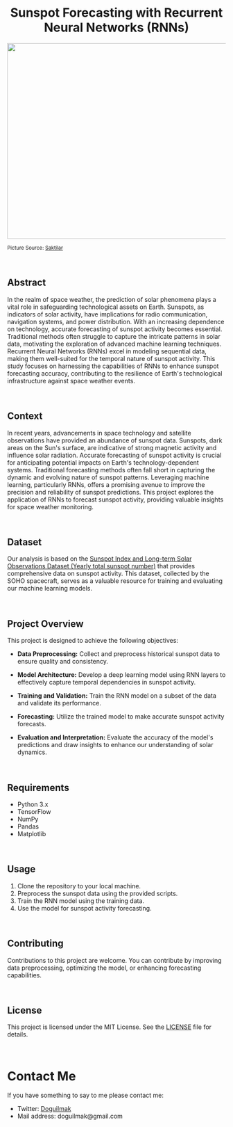 <h1 align="center">Sunspot Forecasting with Recurrent Neural Networks (RNNs)</h1>


<p  align="center">
<img src="https://i.gifer.com/36bQ.gif" height=450 width=2000 alt="Sakilar">
</p>
  

<small>Picture Source: <a  href="https://gifer.com/en/36bQ">Saktilar</a></small>

<br>

## Abstract

In the realm of space weather, the prediction of solar phenomena plays a vital role in safeguarding technological assets on Earth. Sunspots, as indicators of solar activity, have implications for radio communication, navigation systems, and power distribution. With an increasing dependence on technology, accurate forecasting of sunspot activity becomes essential. Traditional methods often struggle to capture the intricate patterns in solar data, motivating the exploration of advanced machine learning techniques. Recurrent Neural Networks (RNNs) excel in modeling sequential data, making them well-suited for the temporal nature of sunspot activity. This study focuses on harnessing the capabilities of RNNs to enhance sunspot forecasting accuracy, contributing to the resilience of Earth's technological infrastructure against space weather events.

<br>

## Context

In recent years, advancements in space technology and satellite observations have provided an abundance of sunspot data. Sunspots, dark areas on the Sun's surface, are indicative of strong magnetic activity and influence solar radiation. Accurate forecasting of sunspot activity is crucial for anticipating potential impacts on Earth's technology-dependent systems. Traditional forecasting methods often fall short in capturing the dynamic and evolving nature of sunspot patterns. Leveraging machine learning, particularly RNNs, offers a promising avenue to improve the precision and reliability of sunspot predictions. This project explores the application of RNNs to forecast sunspot activity, providing valuable insights for space weather monitoring.


<br>

  

<h2>Dataset</h2>  

Our analysis is based on the [Sunspot Index and Long-term Solar Observations Dataset (Yearly total sunspot number)](https://www.sidc.be/SILSO/datafiles) that provides comprehensive data on sunspot activity. This dataset, collected by the SOHO spacecraft, serves as a valuable resource for training and evaluating our machine learning models.  

<br>

## Project Overview

This project is designed to achieve the following objectives:

- **Data Preprocessing:** Collect and preprocess historical sunspot data to ensure quality and consistency.

- **Model Architecture:** Develop a deep learning model using RNN layers to effectively capture temporal dependencies in sunspot activity.

- **Training and Validation:** Train the RNN model on a subset of the data and validate its performance.

- **Forecasting:** Utilize the trained model to make accurate sunspot activity forecasts.

- **Evaluation and Interpretation:** Evaluate the accuracy of the model's predictions and draw insights to enhance our understanding of solar dynamics.

<br>

## Requirements

- Python 3.x
- TensorFlow
- NumPy
- Pandas
- Matplotlib

<br>

## Usage

1. Clone the repository to your local machine.
2. Preprocess the sunspot data using the provided scripts.
3. Train the RNN model using the training data.
4. Use the model for sunspot activity forecasting.

<br>

## Contributing

Contributions to this project are welcome. You can contribute by improving data preprocessing, optimizing the model, or enhancing forecasting capabilities.

<br>

## License

This project is licensed under the MIT License. See the [LICENSE](URL_TO_LICENSE) file for details.

<br>


<h1>Contact Me</h1>

<p>If you have something to say to me please contact me:</p>  

<ul>
	<li>Twitter: <a  href="https://twitter.com/Doguilmak">Doguilmak</a></li>
	<li>Mail address: doguilmak@gmail.com</li>
</ul>

